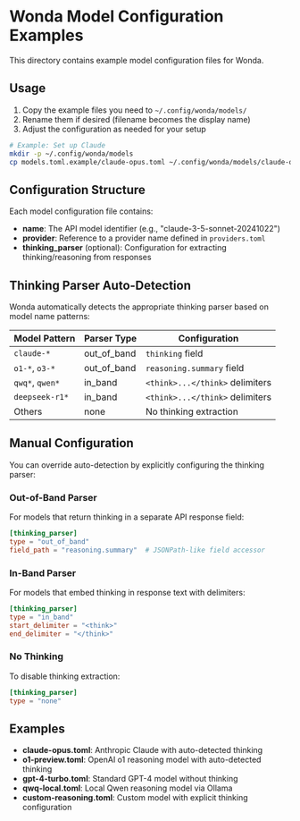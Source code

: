 # Wonda Model Configuration Examples

This directory contains example model configuration files for Wonda.

## Usage

1. Copy the example files you need to `~/.config/wonda/models/`
2. Rename them if desired (filename becomes the display name)
3. Adjust the configuration as needed for your setup

```bash
# Example: Set up Claude
mkdir -p ~/.config/wonda/models
cp models.toml.example/claude-opus.toml ~/.config/wonda/models/claude-opus.toml
```

## Configuration Structure

Each model configuration file contains:

- **name**: The API model identifier (e.g., "claude-3-5-sonnet-20241022")
- **provider**: Reference to a provider name defined in `providers.toml`
- **thinking_parser** (optional): Configuration for extracting thinking/reasoning from responses

## Thinking Parser Auto-Detection

Wonda automatically detects the appropriate thinking parser based on model name patterns:

| Model Pattern | Parser Type | Configuration |
|--------------|-------------|---------------|
| `claude-*` | out_of_band | `thinking` field |
| `o1-*`, `o3-*` | out_of_band | `reasoning.summary` field |
| `qwq*`, `qwen*` | in_band | `<think>...</think>` delimiters |
| `deepseek-r1*` | in_band | `<think>...</think>` delimiters |
| Others | none | No thinking extraction |

## Manual Configuration

You can override auto-detection by explicitly configuring the thinking parser:

### Out-of-Band Parser

For models that return thinking in a separate API response field:

```toml
[thinking_parser]
type = "out_of_band"
field_path = "reasoning.summary"  # JSONPath-like field accessor
```

### In-Band Parser

For models that embed thinking in response text with delimiters:

```toml
[thinking_parser]
type = "in_band"
start_delimiter = "<think>"
end_delimiter = "</think>"
```

### No Thinking

To disable thinking extraction:

```toml
[thinking_parser]
type = "none"
```

## Examples

- **claude-opus.toml**: Anthropic Claude with auto-detected thinking
- **o1-preview.toml**: OpenAI o1 reasoning model with auto-detected thinking
- **gpt-4-turbo.toml**: Standard GPT-4 model without thinking
- **qwq-local.toml**: Local Qwen reasoning model via Ollama
- **custom-reasoning.toml**: Custom model with explicit thinking configuration

